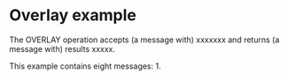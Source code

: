 # Overlay example

The OVERLAY operation accepts (a message with) xxxxxxx and returns (a message with) results xxxxx.

This example contains eight messages:
1. 
